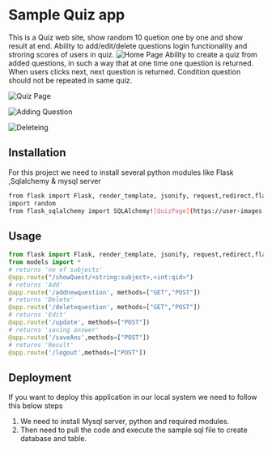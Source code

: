 # Sample Quiz app 
 This  is a Quiz	web site, show random 10 quetion one by one and show result at end.	Ability to add/edit/delete questions	login functionality and stroring scores of users in quiz.
  ![Home Page](https://user-images.githubusercontent.com/120723992/211252662-06db8201-ff8d-4c02-9b57-cd412ce3ceda.jpeg)
 	 	Ability to create a quiz from added questions, in such a way that at one time one question is returned. When users clicks next, next question is returned. Condition question should not be repeated in same quiz.
    


![Quiz Page](https://user-images.githubusercontent.com/120723992/211255349-29a620e5-419c-446d-bd5a-4d3ca0bef27e.jpeg)


![Adding Question](https://user-images.githubusercontent.com/120723992/211255148-bc5c1507-049a-41ef-9e95-d77d90cff836.jpeg)

![Deleteing](https://user-images.githubusercontent.com/120723992/211255191-c086f85d-47df-4fc3-b78e-1dd015572fde.jpeg)


## Installation


For this project we need to install several python  modules like  Flask ,Sqlalchemy & mysql server

```bash
from flask import Flask, render_template, jsonify, request,redirect,flash,session
import random
from flask_sqlalchemy import SQLAlchemy![QuizPage](https://user-images.githubusercontent.com/120723992/211252452-0877bbc3-cc56-4df3-93cc-a0006b3fb876.jpeg)
```

## Usage

```python
from flask import Flask, render_template, jsonify, request,redirect,flash,session
from models import *
# returns 'no of subjects'
@app.route("/showQuest/<string:subject>,<int:qid>")
# returns 'Add'
@app.route('/addnewquestion', methods=["GET","POST"])
# returns 'Delete'
@app.route('/deletequestion', methods=["GET","POST"])
# returns 'Edit'
@app.route('/update', methods=["POST"])
# returns 'saving answer'
@app.route('/saveAns',methods=["POST"])
# returns 'Result'
@app.route('/logout',methods=["POST"])
```


Deployment
----------------
If you want to deploy this application in our local system we need to follow this below steps 

1. We need to install Mysql server, python and required modules.
2. Then need to pull the code and execute the sample sql file to create database and table.
